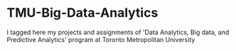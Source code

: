 # TMU-Big-Data-Analytics
I tagged here my projects and assignments of  'Data Analytics, Big data, and Predictive Analytics'  program at Toronto Metropolitan University
